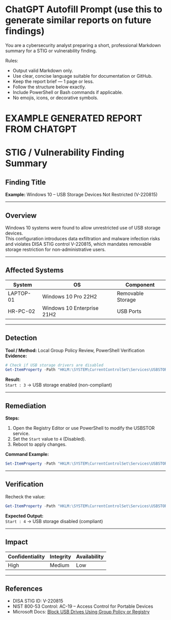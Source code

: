 # ChatGPT Autofill Prompt (use this to generate similar reports on future findings)
You are a cybersecurity analyst preparing a short, professional Markdown summary for a STIG or vulnerability finding.

Rules:
- Output valid Markdown only.
- Use clear, concise language suitable for documentation or GitHub.
- Keep the report brief — 1 page or less.
- Follow the structure below exactly.
- Include PowerShell or Bash commands if applicable.
- No emojis, icons, or decorative symbols.

# EXAMPLE GENERATED REPORT FROM CHATGPT
# STIG / Vulnerability Finding Summary

## Finding Title
**Example:** Windows 10 – USB Storage Devices Not Restricted (V-220815)

---

## Overview
Windows 10 systems were found to allow unrestricted use of USB storage devices.  
This configuration introduces data exfiltration and malware infection risks and violates DISA STIG control V-220815, which mandates removable storage restriction for non-administrative users.

---

## Affected Systems
| System | OS | Component |
|--------|----|-----------|
| LAPTOP-01 | Windows 10 Pro 22H2 | Removable Storage |
| HR-PC-02 | Windows 10 Enterprise 21H2 | USB Ports |

---

## Detection
**Tool / Method:** Local Group Policy Review, PowerShell Verification  
**Evidence:**
```powershell
# Check if USB storage drivers are disabled
Get-ItemProperty -Path "HKLM:\SYSTEM\CurrentControlSet\Services\USBSTOR" | Select Start
```

**Result:**  
`Start : 3` → USB storage enabled (non-compliant)

---

## Remediation
**Steps:**
1. Open the Registry Editor or use PowerShell to modify the USBSTOR service.  
2. Set the `Start` value to `4` (Disabled).  
3. Reboot to apply changes.

**Command Example:**
```powershell
Set-ItemProperty -Path "HKLM:\SYSTEM\CurrentControlSet\Services\USBSTOR" -Name "Start" -Value 4
```

---

## Verification
Recheck the value:
```powershell
Get-ItemProperty -Path "HKLM:\SYSTEM\CurrentControlSet\Services\USBSTOR" | Select Start
```
**Expected Output:**  
`Start : 4` → USB storage disabled (compliant)

---

## Impact
| Confidentiality | Integrity | Availability |
|-----------------|------------|---------------|
| High | Medium | Low |

---

## References
- DISA STIG ID: V-220815  
- NIST 800-53 Control: AC-19 – Access Control for Portable Devices  
- Microsoft Docs: [Block USB Drives Using Group Policy or Registry](https://learn.microsoft.com/en-us/windows/client-management/usb-block-policy)
